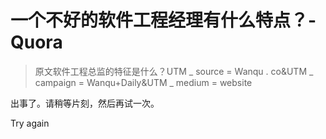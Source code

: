 # 一个不好的软件工程经理有什么特点？- Quora

> 原文软件工程总监的特征是什么？UTM _ source = Wanqu . co&UTM _ campaign = Wanqu+Daily&UTM _ medium = website

出事了。请稍等片刻，然后再试一次。

Try again